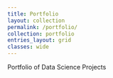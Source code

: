 ```yaml
---
title: Portfolio
layout: collection
permalink: /portfolio/
collection: portfolio
entries_layout: grid
classes: wide
---
```


Portfolio of Data Science Projects
